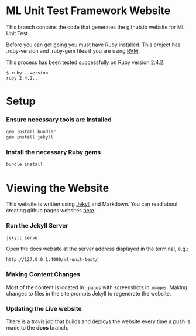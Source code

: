 # ML Unit Test Framework Website
This branch contains the code that generates the github.io website for ML Unit Test.

Before you can get going you must have Ruby installed. This project has .ruby-version and .ruby-gem files if you are using [RVM](https://rvm.io/).

This process has been tested successfully on Ruby version 2.4.2.

```
$ ruby --version
ruby 2.4.2...
```

# Setup

### Ensure necessary tools are installed
```bash
gem install bundler
gem install jekyll
```

### Install the necessary Ruby gems
```bash
bundle install
```

# Viewing the Website

This website is written using [Jekyll](https://jekyllrb.com/) and Markdown. You can read about creating github pages websites [here](https://pages.github.com/).

### Run the Jekyll Server
```bash
jekyll serve
```

Open the docs website at the server address displayed in the terminal, e.g.: 

`http://127.0.0.1:4000/ml-unit-test/`

### Making Content Changes

Most of the content is located in `_pages` with screenshots in `images`. Making changes to files in the site prompts Jekyll to regenerate the website.

### Updating the Live website
There is a travis job that builds and deploys the website every time a push is made to the **docs** branch.
